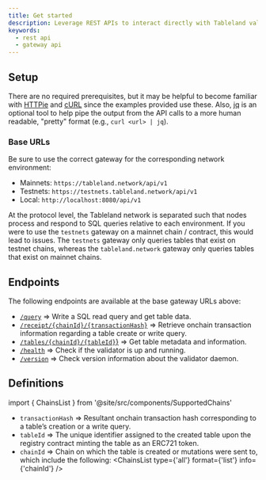 ```yaml
---
title: Get started
description: Leverage REST APIs to interact directly with Tableland validator nodes at a gateway.
keywords:
  - rest api
  - gateway api
---
```


## Setup

There are no required prerequisites, but it may be helpful to become familiar with [HTTPie](https://httpie.org/) and [cURL](https://curl.se/) since the examples provided use these. Also, [jq](https://stedolan.github.io/jq/) is an optional tool to help pipe the output from the API calls to a more human readable, "pretty" format (e.g., `curl <url> | jq`).

### Base URLs

Be sure to use the correct gateway for the corresponding network environment:

- Mainnets: `https://tableland.network/api/v1`
- Testnets: `https://testnets.tableland.network/api/v1`
- Local: `http://localhost:8080/api/v1`

At the protocol level, the Tableland network is separated such that nodes process and respond to SQL queries relative to each environment. If you were to use the `testnets` gateway on a mainnet chain / contract, this would lead to issues. The `testnets` gateway only queries tables that exist on testnet chains, whereas the `tableland.network` gateway only queries tables that exist on mainnet chains.

## Endpoints

The following endpoints are available at the base gateway URLs above:

- [`/query`](/validator/api/query) ⇒ Write a SQL read query and get table data.
- [`/receipt/{chainId}/{transactionHash}`](/validator/api/receipt) ⇒ Retrieve onchain transaction information regarding a table create or write query.
- [`/tables/{chainId}/{tableId}`}](/validator/api/tables) ⇒ Get table metadata and information.
- [`/health`](/validator/api/health) ⇒ Check if the validator is up and running.
- [`/version`](/validator/api/version) ⇒ Check version information about the validator daemon.

## Definitions

import { ChainsList } from '@site/src/components/SupportedChains'

- `transactionHash` ⇒ Resultant onchain transaction hash corresponding to a table’s creation or a write query.
- `tableId` ⇒ The unique identifier assigned to the created table upon the registry contract minting the table as an ERC721 token.
- `chainId` ⇒ Chain on which the table is created or mutations were sent to, which include the following:
  <ChainsList type={'all'} format={'list'} info={'chainId'} />
